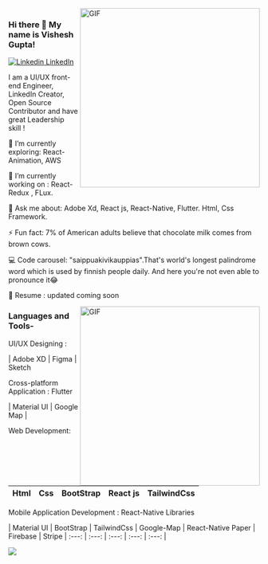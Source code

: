 <img align="right" alt="GIF" src="https://media.giphy.com/media/5x1tfz1wRP5HHwDbf2/giphy.gif" width="360"/>

### Hi there 👋 My name is Vishesh Gupta! 

[![Linkedin](https://i.stack.imgur.com/gVE0j.png) LinkedIn](https://www.linkedin.com/in/bhavishya-pandit-68a4a018a/)&nbsp; 


I am a UI/UX front-end Engineer, LinkedIn Creator, Open Source Contributor and have great Leadership skill ! 

🌱 I’m currently exploring: React-Animation, AWS 

🔭 I’m currently working on : React-Redux , FLux.

💬 Ask me about: Adobe Xd, React js, React-Native, Flutter. Html, Css Framework.

⚡ Fun fact: 7% of American adults believe that chocolate milk comes from brown cows.

💻 Code carousel: "saippuakivikauppias".That's world's longest palindrome word which is used by finnish people daily. And here you're not even able to pronounce it😂

📄 Resume : updated coming soon 


<img align="right" alt="GIF" src="https://media.giphy.com/media/czniM8fZNhuqh7MpEF/giphy.gif" width="360"/>

### Languages and Tools-

UI/UX Designing :

| Adobe XD | Figma | Sketch

Cross-platform Application : Flutter

| Material UI | Google Map |

Web Development: 

| Html  | Css  | BootStrap  | React js | TailwindCss |
| :---: | :---: | :---: | :---: | :---: |

Mobile Application Development : React-Native Libraries 

| Material UI | BootStrap | TailwindCss | Google-Map | React-Native Paper | Firebase | Stripe 
| :---: | :---: | :---: | :---: | :---: |



![](https://github-readme-stats.vercel.app/api?username=guptavishesh143&show_icons=true&line_height=30)
